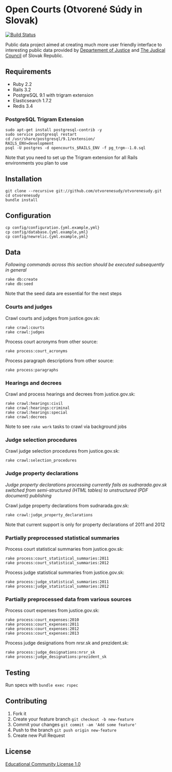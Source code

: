 # Open Courts (Otvorené Súdy in Slovak)

[![Build Status](https://travis-ci.org/otvorenesudy/otvorenesudy.svg?branch=beta)](https://travis-ci.org/otvorenesudy/otvorenesudy)

Public data project aimed at creating much more user friendly interface to interesting public data provided by [Departement of Justice](http://www.justice.gov.sk) and [The Judical Council](http://www.sudnarada.sk) of Slovak Republic.

## Requirements

* Ruby 2.2
* Rails 3.2
* PostgreSQL 9.1 with trigram extension
* Elasticsearch 1.7.2
* Redis 3.4

### PostgreSQL Trigram Extension

```
sudo apt-get install postgresql-contrib -y
sudo service postgresql restart
cd /usr/share/postgresql/9.1/extension/
RAILS_ENV=development
psql -U postgres -d opencourts_$RAILS_ENV -f pg_trgm--1.0.sql
```

Note that you need to set up the Trigram extension for all Rails environments you plan to use

## Installation

```
git clone --recursive git://github.com/otvorenesudy/otvorenesudy.git
cd otvorenesudy
bundle install
```

## Configuration

```
cp config/configuration.{yml.example,yml}
cp config/database.{yml.example,yml}
cp config/newrelic.{yml.example,yml}
```

## Data

*Following commands across this section should be executed subsequently in general*

```
rake db:create
rake db:seed
```

Note that the seed data are essential for the next steps

### Courts and judges

Crawl courts and judges from justice.gov.sk:

```
rake crawl:courts
rake crawl:judges
```

Process court acronyms from other source:

```
rake process:court_acronyms
```

Process paragraph descriptions from other source:

```
rake process:paragraphs
```

### Hearings and decrees

Crawl and process hearings and decrees from justice.gov.sk:

```
rake crawl:hearings:civil
rake crawl:hearings:criminal
rake crawl:hearings:special
rake crawl:decrees
```

Note to see `rake work` tasks to crawl via background jobs

### Judge selection procedures

Crawl judge selection procedures from justice.gov.sk:

```
rake crawl:selection_procedures
```

### Judge property declarations

*Judge property declarations processing currently fails as sudnarada.gov.sk switched from semi-structured (HTML tables) to unstructured (PDF document) publishing* 

Crawl judge property declarations from sudnarada.gov.sk:

```
rake crawl:judge_property_declarations
```

Note that current support is only for property declarations of 2011 and 2012

### Partially preprocessed statistical summaries

Process court statistical summaries from justice.gov.sk:

```
rake process:court_statistical_summaries:2011
rake process:court_statistical_summaries:2012
```

Process judge statistical summaries from justice.gov.sk:

```
rake process:judge_statistical_summaries:2011
rake process:judge_statistical_summaries:2012
```

### Partially preprocessed data from various sources

Process court expenses from justice.gov.sk:

```
rake process:court_expenses:2010
rake process:court_expenses:2011
rake process:court_expenses:2012
rake process:court_expenses:2013
```

Process judge designations from nrsr.sk and prezident.sk:

```
rake process:judge_designations:nrsr_sk
rake process:judge_designations:prezident_sk
```

## Testing

Run specs with `bundle exec rspec`

## Contributing

1. Fork it
2. Create your feature branch `git checkout -b new-feature`
3. Commit your changes `git commit -am 'Add some feature'`
4. Push to the branch `git push origin new-feature`
5. Create new Pull Request

## License

[Educational Community License 1.0](http://opensource.org/licenses/ecl1.php)
